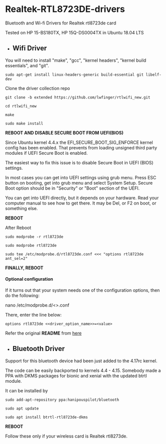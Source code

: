 # Realtek-RTL8723DE-drivers

Bluetooth and Wi-fi Drivers for Realtek rtl8723de card

Tested on HP 15-BS180TX, HP 15Q-DS0004TX in Ubuntu 18.04 LTS

- ## Wifi Driver

You will need to install "make", "gcc", "kernel headers", "kernel build essentials", and "git".

```
sudo apt-get install linux-headers-generic build-essential git libelf-dev
```

Clone the driver collection repo

```
git clone -b extended https://github.com/lwfinger/rtlwifi_new.git
```

```
cd rtlwifi_new
```

```
make
```

```
sudo make install
```

**REBOOT AND DISABLE SECURE BOOT FROM UEFI(BIOS)**

Since Ubuntu kernel 4.4.x the EFI_SECURE_BOOT_SIG_ENFORCE kernel config has been enabled. That prevents from loading unsigned third party modules if UEFI Secure Boot is enabled.

The easiest way to fix this issue is to disable Secure Boot in UEFI (BIOS) settings.

In most cases you can get into UEFI settings using grub menu. Press ESC button on booting, get into grub menu and select System Setup. Secure Boot option should be in "Security" or "Boot" section of the UEFI.

You can get into UEFI directly, but it depends on your hardware. Read your computer manual to see how to get there. It may be Del, or F2 on boot, or something else.

**REBOOT**

After Reboot

```
sudo modprobe -r rtl8723de

sudo modprobe rtl8723de

sudo tee /etc/modprobe.d/rtl8723de.conf <<< "options rtl8723de ant_sel=2"
```

**FINALLY, REBOOT**

#### Optional configuration

If it turns out that your system needs one of the configuration options, then do the following:

nano /etc/modprobe.d/<<YOUR WIRELESS DRIVER CODE>>.conf

There, enter the line below:

```
options rtl8723de <<driver_option_name>>=<value>
```

Refer the original **README** from [here](https://github.com/lwfinger/rtlwifi_new)

- ## Bluetooth Driver

Support for this bluetooth device had been just added to the 4.17rc kernel.

The code can be easily backported to kernels 4.4 - 4.15. Somebody made a PPA with DKMS packages for bionic and xenial with the updated btrtl module.

It can be installed by

```
sudo add-apt-repository ppa:hanipouspilot/bluetooth

sudo apt update

sudo apt install btrtl-rtl8723de-dkms
```

**REBOOT**

Follow these only if your wireless card is Realtek rtl8273de.
